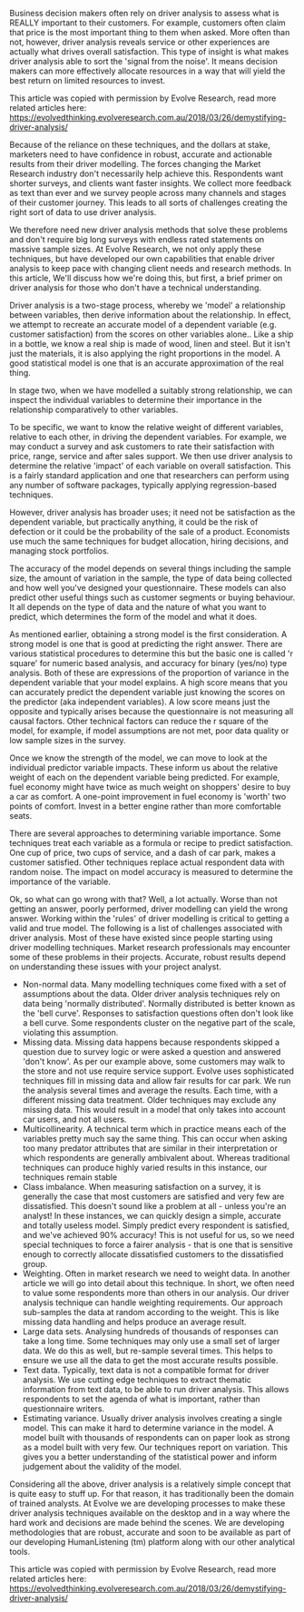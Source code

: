 Business decision makers often rely on driver analysis to assess what is REALLY important to their customers. For example, customers often claim that price is the most important thing to them when asked. More often than not, however, driver analysis reveals service or other experiences are actually what drives overall satisfaction. This type of insight is what makes driver analysis able to sort the 'signal from the noise'. It means decision makers can more effectively allocate resources in a way that will yield the best return on limited resources to invest.

This article was copied with permission by Evolve Research, read more related articles here: https://evolvedthinking.evolveresearch.com.au/2018/03/26/demystifying-driver-analysis/

Because of the reliance on these techniques, and the dollars at stake, marketers need to have confidence in robust, accurate and actionable results from their driver modelling. The forces changing the Market Research industry don't necessarily help achieve this. Respondents want shorter surveys, and clients want faster insights. We collect more feedback as text than ever and we survey people across many channels and stages of their customer journey. This leads to all sorts of challenges creating the right sort of data to use driver analysis.

We therefore need new driver analysis methods that solve these problems and don't require big long surveys with endless rated statements on massive sample sizes. At Evolve Research, we not only apply these techniques, but have developed our own capabilities that enable driver analysis to keep pace with changing client needs and research methods. In this article, We'll discuss how we're doing this, but first, a brief primer on driver analysis for those who don't have a technical understanding.

Driver analysis is a two-stage process, whereby we 'model' a relationship between variables, then derive information about the relationship. In effect, we attempt to recreate an accurate model of a dependent variable (e.g. customer satisfaction) from the scores on other variables alone.. Like a ship in a bottle, we know a real ship is made of wood, linen and steel. But it isn't just the materials, it is also applying the right proportions in the model. A good statistical model is one that is an accurate approximation of the real thing.

In stage two, when we have modelled a suitably strong relationship, we can inspect the individual variables to determine their importance in the relationship comparatively to other variables.

To be specific, we want to know the relative weight of different variables, relative to each other, in driving the dependent variables. For example, we may conduct a survey and ask customers to rate their satisfaction with price, range, service and after sales support. We then use driver analysis to determine the relative 'impact' of each variable on overall satisfaction. This is a fairly standard application and one that researchers can perform using any number of software packages, typically applying regression-based techniques.

However, driver analysis has broader uses; it need not be satisfaction as the dependent variable, but practically anything, it could be the risk of defection or it could be the probability of the sale of a product. Economists use much the same techniques for budget allocation, hiring decisions, and managing stock portfolios.

The accuracy of the model depends on several things including the sample size, the amount of variation in the sample, the type of data being collected and how well you've designed your questionnaire. These models can also predict other useful things such as customer segments or buying behaviour. It all depends on the type of data and the nature of what you want to predict, which determines the form of the model and what it does.

As mentioned earlier, obtaining a strong model is the first consideration. A strong model is one that is good at predicting the right answer. There are various statistical procedures to determine this but the basic one is called 'r square' for numeric based analysis, and accuracy for binary (yes/no) type analysis. Both of these are expressions of the proportion of variance in the dependent variable that your model explains. A high score means that you can accurately predict the dependent variable just knowing the scores on the predictor (aka independent variables). A low score means just the opposite and typically arises because the questionnaire is not measuring all causal factors. Other technical factors can reduce the r square of the model, for example, if model assumptions are not met, poor data quality or low sample sizes in the survey.

Once we know the strength of the model, we can move to look at the individual predictor variable impacts. These inform us about the relative weight of each on the dependent variable being predicted. For example, fuel economy might have twice as much weight on shoppers' desire to buy a car as comfort. A one-point improvement in fuel economy is 'worth' two points of comfort. Invest in a better engine rather than more comfortable seats.

There are several approaches to determining variable importance. Some techniques treat each variable as a formula or recipe to predict satisfaction. One cup of price, two cups of service, and a dash of car park, makes a customer satisfied. Other techniques replace actual respondent data with random noise. The impact on model accuracy is measured to determine the importance of the variable.

Ok, so what can go wrong with that? Well, a lot actually. Worse than not getting an answer, poorly performed, driver modelling can yield the wrong answer. Working within the 'rules' of driver modelling is critical to getting a valid and true model. The following is a list of challenges associated with driver analysis. Most of these have existed since people starting using driver modelling techniques. Market research professionals may encounter some of these problems in their projects. Accurate, robust results depend on understanding these issues with your project analyst.

* Non-normal data. Many modelling techniques come fixed with a set of assumptions about the data. Older driver analysis techniques rely on data being 'normally distributed'. Normally distributed is better known as the 'bell curve'. Responses to satisfaction questions often don't look like a bell curve. Some respondents cluster on the negative part of the scale, violating this assumption.
* Missing data. Missing data happens because respondents skipped a question due to survey logic or were asked a question and answered 'don't know'. As per our example above, some customers may walk to the store and not use require service support. Evolve uses sophisticated techniques fill in missing data and allow fair results for car park. We run the analysis several times and average the results. Each time, with a different missing data treatment. Older techniques may exclude any missing data. This would result in a model that only takes into account car users, and not all users.
* Multicollinearity. A technical term which in practice means each of the variables pretty much say the same thing. This can occur when asking too many predator attributes that are similar in their interpretation or which respondents are generally ambivalent about. Whereas traditional techniques can produce highly varied results in this instance, our techniques remain stable
* Class imbalance. When measuring satisfaction on a survey, it is generally the case that most customers are satisfied and very few are dissatisfied. This doesn't sound like a problem at all - unless you're an analyst! In these instances, we can quickly design a simple, accurate and totally useless model. Simply predict every respondent is satisfied, and we've achieved 90% accuracy! This is not useful for us, so we need special techniques to force a fairer analysis - that is one that is sensitive enough to correctly allocate dissatisfied customers to the dissatisfied group.
* Weighting. Often in market research we need to weight data. In another article we will go into detail about this technique. In short, we often need to value some respondents more than others in our analysis. Our driver analysis technique can handle weighting requirements. Our approach sub-samples the data at random according to the weight. This is like missing data handling and helps produce an average result.
* Large data sets. Analysing hundreds of thousands of responses can take a long time. Some techniques may only use a small set of larger data. We do this as well, but re-sample several times. This helps to ensure we use all the data to get the most accurate results possible.
* Text data. Typically, text data is not a compatible format for driver analysis. We use cutting edge techniques to extract thematic information from text data, to be able to run driver analysis. This allows respondents to set the agenda of what is important, rather than questionnaire writers.
* Estimating variance. Usually driver analysis involves creating a single model. This can make it hard to determine variance in the model. A model built with thousands of respondents can on paper look as strong as a model built with very few. Our techniques report on variation. This gives you a better understanding of the statistical power and inform judgement about the validity of the model.

Considering all the above, driver analysis is a relatively simple concept that is quite easy to stuff up. For that reason, it has traditionally been the domain of trained analysts. At Evolve we are developing processes to make these driver analysis techniques available on the desktop and in a way where the hard work and decisions are made behind the scenes. We are developing methodologies that are robust, accurate and soon to be available as part of our developing HumanListening (tm) platform along with our other analytical tools.

This article was copied with permission by Evolve Research, read more related articles here: https://evolvedthinking.evolveresearch.com.au/2018/03/26/demystifying-driver-analysis/
